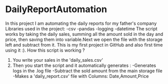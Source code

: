 # DailyReportAutomation
In this project I am automating the daily reports for my father's company
Libraries used in the project:
-csv
-pandas
-logging
-datetime
The script works by taking the daily sales, summing all the amount sold in the day and price, then saving them into variable.Next we open the file with the storage left and subtract from it.
This is my first project in GitHub and also first time using it :).
How this script is working ?
1. You write your sales in the 'daily_sales.csv'
2. Then you start the script and it automatically generates :
   -Generates logs in the .log file
   -Subtract the sold amount from the main storage file
   -Makes a 'daily_report.csv' file with Columns: Date,Amount,Price
